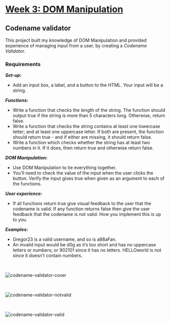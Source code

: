 # [Week 3: DOM Manipulation](https://learn.foundersandcoders.com/course/application/dom/)
## Codename validator

This project built my knowledge of DOM Manipulation and provided experience of managing input from a user, by creating a _Codename Validator_.

### Requirements

**_Set-up:_**
* Add an input box, a label, and a button to the HTML. Your input will be a string.

**_Functions:_** 
* Write a function that checks the length of the string. The function should output true if the string is more than 5 characters long. Otherwise, return false.
* Write a function that checks the string contains at least one lowercase letter; and at least one uppercase letter. If both are present, the function should return true - and if either are missing, it should return false.
* Write a function which checks whether the string has at least two numbers in it. If it does, then return true and otherwise return false.

**_DOM Manipulation:_** 
* Use DOM Manipulation to tie everything together.
* You’ll need to check the value of the input when the user clicks the button. Verify the input gives true when given as an argument to each of the functions.

**_User experience:_**
* If all functions return true give visual feedback to the user that the codename is valid. If any function returns false then give the user feedback that the codename is not valid. How you implement this is up to you.

**_Examples:_**
* Gregor23 is a valid username, and so is a88aFan.
* An invalid input would be d0g as it’s too short and has no uppercase letters or numbers; or 902101 since it has no letters. HELLOworld is not since it doesn’t contain numbers.

<br>

![codename-validator-cover](https://user-images.githubusercontent.com/63753021/146103793-aab38041-dd18-4d23-bccf-cc67c1bba807.jpg)

<br>

![codename-validator-notvalid](https://user-images.githubusercontent.com/63753021/146103812-4ace463c-5795-4fb6-9b1f-2ac9c5147beb.jpg)

<br>

![codename-validator-valid](https://user-images.githubusercontent.com/63753021/146103830-bdb0ead2-a856-4993-a434-89f3818df309.jpg)
